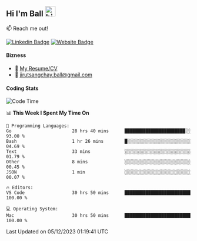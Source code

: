 ## Hi I'm Ball <img src="https://user-images.githubusercontent.com/1303154/88677602-1635ba80-d120-11ea-84d8-d263ba5fc3c0.gif" width="28px" height="28px" alt="hi">
 
:mailbox: Reach me out!

[![Linkedin Badge](https://img.shields.io/badge/-Jirut-0e76a8?style=flat&labelColor=0e76a8&logo=linkedin&logoColor=white)](https://www.linkedin.com/in/jirut-sangchay-338370251)
[![Website Badge](https://img.shields.io/badge/Website-184aa8?logo=website&logoColor=)](https://resume-jirut.web.app)

<!-- TODO: Add last video link -->
#### Bizness
- :paperclip: [My Resume/CV](https://github.com/Jirut01/Jirut01/blob/main/resume_jirut.pdf)
- :email: jirutsangchay.ball@gmail.com

#### Coding Stats


<!--START_SECTION:waka-->
![Code Time](http://img.shields.io/badge/Code%20Time-576%20hrs%2042%20mins-blue)

📊 **This Week I Spent My Time On** 

```text
💬 Programming Languages: 
Go                       28 hrs 40 mins      ███████████████████████░░   93.00 % 
Bash                     1 hr 26 mins        █░░░░░░░░░░░░░░░░░░░░░░░░   04.69 % 
Text                     33 mins             ░░░░░░░░░░░░░░░░░░░░░░░░░   01.79 % 
Other                    8 mins              ░░░░░░░░░░░░░░░░░░░░░░░░░   00.45 % 
JSON                     1 min               ░░░░░░░░░░░░░░░░░░░░░░░░░   00.07 % 

🔥 Editors: 
VS Code                  30 hrs 50 mins      █████████████████████████   100.00 % 

💻 Operating System: 
Mac                      30 hrs 50 mins      █████████████████████████   100.00 % 
```


 Last Updated on 05/12/2023 01:19:41 UTC
<!--END_SECTION:waka-->
